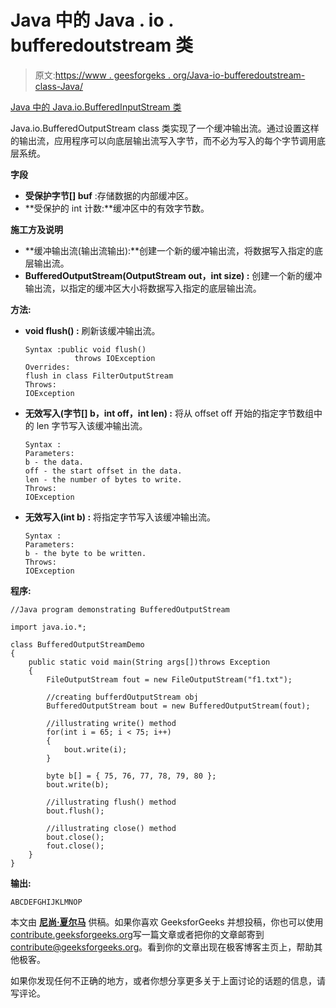 # Java 中的 Java . io . bufferedoutstream 类

> 原文:[https://www . geesforgeks . org/Java-io-bufferedoutstream-class-Java/](https://www.geeksforgeeks.org/java-io-bufferedoutputstream-class-java/)

[Java 中的 Java.io.BufferedInputStream 类](https://www.geeksforgeeks.org/java-io-bufferedinputstream-class-java/)

Java.io.BufferedOutputStream class 类实现了一个缓冲输出流。通过设置这样的输出流，应用程序可以向底层输出流写入字节，而不必为写入的每个字节调用底层系统。

**字段**

*   **受保护字节[] buf** :存储数据的内部缓冲区。
*   **受保护的 int 计数:**缓冲区中的有效字节数。

**施工方及说明** 

*   **缓冲输出流(输出流输出):**创建一个新的缓冲输出流，将数据写入指定的底层输出流。
*   **BufferedOutputStream(OutputStream out，int size) :** 创建一个新的缓冲输出流，以指定的缓冲区大小将数据写入指定的底层输出流。

**方法:**

*   **void flush() :** 刷新该缓冲输出流。

    ```
    Syntax :public void flush()
               throws IOException
    Overrides:
    flush in class FilterOutputStream
    Throws:
    IOException

    ```

*   **无效写入(字节[] b，int off，int len) :** 将从 offset off 开始的指定字节数组中的 len 字节写入该缓冲输出流。

    ```
    Syntax :
    Parameters:
    b - the data.
    off - the start offset in the data.
    len - the number of bytes to write.
    Throws:
    IOException

    ```

*   **无效写入(int b) :** 将指定字节写入该缓冲输出流。

    ```
    Syntax :
    Parameters:
    b - the byte to be written.
    Throws:
    IOException

    ```

**程序:**

```
//Java program demonstrating BufferedOutputStream

import java.io.*;

class BufferedOutputStreamDemo
{
    public static void main(String args[])throws Exception
    {
        FileOutputStream fout = new FileOutputStream("f1.txt");

        //creating bufferdOutputStream obj
        BufferedOutputStream bout = new BufferedOutputStream(fout);

        //illustrating write() method
        for(int i = 65; i < 75; i++)
        {
            bout.write(i);
        }

        byte b[] = { 75, 76, 77, 78, 79, 80 };
        bout.write(b);

        //illustrating flush() method
        bout.flush();

        //illustrating close() method
        bout.close();
        fout.close();
    }
}
```

**输出:**

```
ABCDEFGHIJKLMNOP
```

本文由 **[尼尚·夏尔马](https://www.facebook.com/ChippingEye2766)** 供稿。如果你喜欢 GeeksforGeeks 并想投稿，你也可以使用[contribute.geeksforgeeks.org](http://www.contribute.geeksforgeeks.org)写一篇文章或者把你的文章邮寄到 contribute@geeksforgeeks.org。看到你的文章出现在极客博客主页上，帮助其他极客。

如果你发现任何不正确的地方，或者你想分享更多关于上面讨论的话题的信息，请写评论。